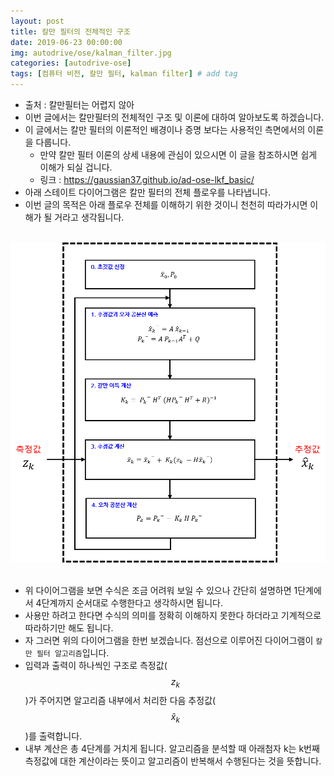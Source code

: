 ```yaml
---
layout: post
title: 칼만 필터의 전체적인 구조
date: 2019-06-23 00:00:00
img: autodrive/ose/kalman_filter.jpg
categories: [autodrive-ose] 
tags: [컴퓨터 비전, 칼만 필터, kalman filter] # add tag
---
```


- 출처 : 칼만필터는 어렵지 않아
- 이번 글에서는 칼만필터의 전체적인 구조 및 이론에 대하여 알아보도록 하겠습니다.
- 이 글에서는 칼만 필터의 이론적인 배경이나 증명 보다는 사용적인 측면에서의 이론을 다룹니다.
    - 만약 칼만 필터 이론의 상세 내용에 관심이 있으시면 이 글을 참조하시면 쉽게 이해가 되실 겁니다.
    - 링크 : https://gaussian37.github.io/ad-ose-lkf_basic/
- 아래 스테이트 다이어그램은 칼만 필터의 전체 플로우를 나타냅니다.
- 이번 글의 목적은 아래 플로우 전체를 이해하기 위한 것이니 천천히 따라가시면 이해가 될 거라고 생각됩니다.

<br>
<center><img src="../assets/img/autodrive/ose/basic/kalman.png" alt="Drawing" style="width: 800px;"/></center>
<br>

- 위 다이어그램을 보면 수식은 조금 어려워 보일 수 있으나 간단히 설명하면 1단계에서 4단계까지 순서대로 수행한다고 생각하시면 됩니다.
- 사용만 하려고 한다면 수식의 의미를 정확히 이해하지 못한다 하더라고 기계적으로 따라하기만 해도 됩니다.
- 자 그러면 위의 다이어그램을 한번 보겠습니다. 점선으로 이루어진 다이어그램이 `칼만 필터 알고리즘`입니다.
- 입력과 출력이 하나씩인 구조로 측정값($$ z_{k} $$)가 주어지면 알고리즘 내부에서 처리한 다음 추정값($$\hat{x}_{k}$$)를 출력합니다.
- 내부 계산은 총 4단계를 거치게 됩니다. 알고리즘을 분석할 때 아래첨자 k는 k번째 측정값에 대한 계산이라는 뜻이고 알고리즘이 반복해서 수행된다는 것을 뜻합니다.
